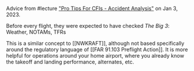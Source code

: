 Advice from #lecture ["Pro Tips For CFIs - Accident Analysis"](http://www.faasafety.gov/SPANS/event_details.aspx?eid=125966) on Jan 3, 2023.

Before every flight, they were expected to have checked *The Big 3*: Weather, NOTAMs, TFRs

This is a similar concept to [[NWKRAFT]], although not based specifically around the regulatory language of [[FAR 91.103 Preflight Action]]. It is more helpful for operations around your home airport, where you already know the takeoff and landing performance, alternates, etc.